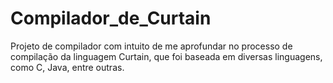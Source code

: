 # Compilador_de_Curtain
Projeto de compilador com intuito de me aprofundar no processo de compilação da linguagem Curtain, que foi baseada em diversas linguagens, como C, Java, entre outras.
